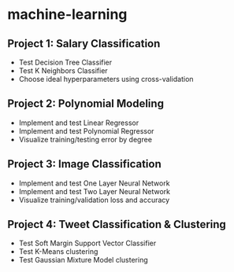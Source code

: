 # machine-learning

## Project 1: Salary Classification

* Test Decision Tree Classifier
* Test K Neighbors Classifier
* Choose ideal hyperparameters using cross-validation

## Project 2: Polynomial Modeling

* Implement and test Linear Regressor
* Implement and test Polynomial Regressor
* Visualize training/testing error by degree

## Project 3: Image Classification

* Implement and test One Layer Neural Network
* Implement and test Two Layer Neural Network
* Visualize training/validation loss and accuracy

## Project 4: Tweet Classification & Clustering

* Test Soft Margin Support Vector Classifier
* Test K-Means clustering
* Test Gaussian Mixture Model clustering
